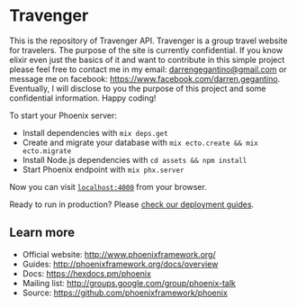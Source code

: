 # Travenger

This is the repository of Travenger API. Travenger is a group travel website for travelers. The purpose of the site is currently confidential. If you know elixir even just the basics of it and want to contribute in this simple project please feel free to contact me in my email: darrengegantino@gmail.com or message me on facebook: https://www.facebook.com/darren.gegantino. Eventually, I will disclose to you the purpose of this project and some confidential information. Happy coding!

To start your Phoenix server:

  * Install dependencies with `mix deps.get`
  * Create and migrate your database with `mix ecto.create && mix ecto.migrate`
  * Install Node.js dependencies with `cd assets && npm install`
  * Start Phoenix endpoint with `mix phx.server`

Now you can visit [`localhost:4000`](http://localhost:4000) from your browser.

Ready to run in production? Please [check our deployment guides](http://www.phoenixframework.org/docs/deployment).

## Learn more

  * Official website: http://www.phoenixframework.org/
  * Guides: http://phoenixframework.org/docs/overview
  * Docs: https://hexdocs.pm/phoenix
  * Mailing list: http://groups.google.com/group/phoenix-talk
  * Source: https://github.com/phoenixframework/phoenix
